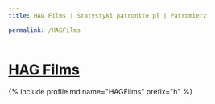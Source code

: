 ```yaml
---
title: HAG Films | Statystyki patronite.pl | Patromierz

permalink: /HAGFilms
---
```


# [HAG Films](https://patronite.pl/HAGFilms)

{% include profile.md name="HAGFilms" prefix="h" %}
